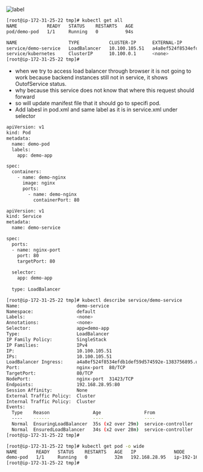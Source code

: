 ![label](https://github.com/user-attachments/assets/6574810f-43f3-4ec1-b879-7b9bc7f0aae9)

```sh
[root@ip-172-31-25-22 tmp]# kubectl get all
NAME           READY   STATUS    RESTARTS   AGE
pod/demo-pod   1/1     Running   0          94s

NAME                   TYPE           CLUSTER-IP      EXTERNAL-IP                                                               PORT(S)        AGE
service/demo-service   LoadBalancer   10.100.105.51   a4a8ef524f8534efdb1def59d574592e-1383756895.us-east-1.elb.amazonaws.com   80:31423/TCP   13s
service/kubernetes     ClusterIP      10.100.0.1      <none>                                                                    443/TCP        4h11m
[root@ip-172-31-25-22 tmp]#
```
- when we try to access load balancer through browser it is not going to work because backend instances still not in service, it shows OutofService status.
- why because this service does not know that where this request should forward
- so will update manifest file that it should go to specifi pod.
- Add labesl in pod.xml and same label as it is in service.xml under selector

```sh
apiVersion: v1
kind: Pod
metadata: 
  name: demo-pod
  labels:
    app: demo-app

spec:
  containers:
    - name: demo-nginx
      image: nginx
      ports: 
        - name: demo-nginx
          containerPort: 80
```
```sh
apiVersion: v1
kind: Service
metadata:
  name: demo-service

spec:
  ports:
  - name: nginx-port
    port: 80
    targetPort: 80
  
  selector: 
    app: demo-app
      
  type: LoadBalancer
```


```sh
[root@ip-172-31-25-22 tmp]# kubectl describe service/demo-service
Name:                     demo-service
Namespace:                default
Labels:                   <none>
Annotations:              <none>
Selector:                 app=demo-app
Type:                     LoadBalancer
IP Family Policy:         SingleStack
IP Families:              IPv4
IP:                       10.100.105.51
IPs:                      10.100.105.51
LoadBalancer Ingress:     a4a8ef524f8534efdb1def59d574592e-1383756895.us-east-1.elb.amazonaws.com
Port:                     nginx-port  80/TCP
TargetPort:               80/TCP
NodePort:                 nginx-port  31423/TCP
Endpoints:                192.168.28.95:80
Session Affinity:         None
External Traffic Policy:  Cluster
Internal Traffic Policy:  Cluster
Events:
  Type    Reason                Age                From                Message
  ----    ------                ----               ----                -------
  Normal  EnsuringLoadBalancer  35s (x2 over 29m)  service-controller  Ensuring load balancer
  Normal  EnsuredLoadBalancer   34s (x2 over 28m)  service-controller  Ensured load balancer
[root@ip-172-31-25-22 tmp]#
```
```sh
[root@ip-172-31-25-22 tmp]# kubectl get pod -o wide
NAME       READY   STATUS    RESTARTS   AGE   IP              NODE                           NOMINATED NODE   READINESS GATES
demo-pod   1/1     Running   0          32m   192.168.28.95   ip-192-168-0-69.ec2.internal   <none>           <none>
[root@ip-172-31-25-22 tmp]#
```
